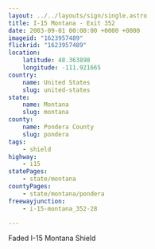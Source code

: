 ```yaml
---
layout: ../../layouts/sign/single.astro
title: I-15 Montana - Exit 352
date: 2003-09-01 00:00:00 +0000 +0000
imageid: "1623957489"
flickrid: "1623957489"
location:
    latitude: 48.363898
    longitude: -111.921665
country:
    name: United States
    slug: united-states
state:
    name: Montana
    slug: montana
county:
    name: Pondera County
    slug: pondera
tags:
    - shield
highway:
    - i15
statePages:
    - state/montana
countyPages:
    - state/montana/pondera
freewayjunction:
    - i-15-montana_352-28

---
```

Faded I-15 Montana Shield